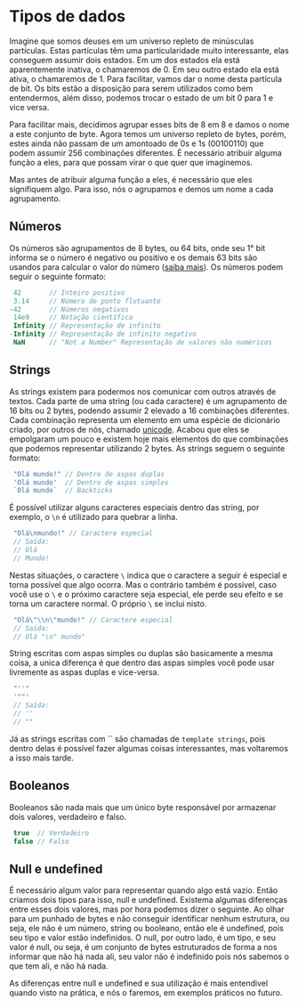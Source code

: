 # Tipos de dados
 
Imagine que somos deuses em um universo repleto de minúsculas partículas. Estas partículas têm uma particularidade muito interessante, elas conseguem assumir dois estados. Em um dos estados ela está aparentemente inativa, o chamaremos de 0. Em seu outro estado ela está ativa, o chamaremos de 1. Para facilitar, vamos dar o nome desta partícula de bit. Os bits estão a disposição para serem utilizados como bem entendermos, além disso, podemos trocar o estado de um bit 0 para 1 e vice versa. 
 
Para facilitar mais, decidimos agrupar esses bits de 8 em 8 e damos o nome a este conjunto de byte. Agora temos um universo repleto de bytes, porém, estes ainda não passam de um amontoado de 0s e 1s (00100110) que podem assumir 256 combinações diferentes. É necessário atribuir alguma função a eles, para que possam virar o que quer que imaginemos.
 
Mas antes de atribuir alguma função a eles, é necessário que eles signifiquem algo. Para isso, nós o agrupamos  e demos um nome a cada agrupamento.
 
## Números
 
Os números são agrupamentos de 8 bytes, ou 64 bits, onde seu 1° bit informa se o número é negativo ou positivo e os demais 63 bits são usandos para calcular o valor do número ([saiba mais](https://en.wikipedia.org/wiki/Double-precision_floating-point_format)). Os números podem seguir o seguinte formato:
 
``` JavaScript
 42       // Inteiro positivo
 3.14     // Número de ponto flutuante
-42       // Números negativos
 14e9     // Notação científica
 Infinity // Representação de infinito
-Infinity // Representação de infinito negativo
 NaN      // "Not a Number" Representação de valores não numéricos
```

## Strings

As strings existem para podermos nos comunicar com outros através de textos. Cada parte de uma string (ou cada caractere) é um agrupamento de 16 bits ou 2 bytes, podendo assumir 2 elevado a 16 combinações diferentes. Cada combinação representa um elemento em uma espécie de dicionário criado, por outros de nós, chamado [unicode](https://home.unicode.org/). Acabou que eles se empolgaram um pouco e existem hoje mais elementos do que combinações que podemos representar utilizando 2 bytes. As strings seguem o seguinte formato:

``` JavaScript
 "Olá mundo!" // Dentro de aspas duplas
 'Olá mundo'  // Dentro de aspas simples
 `Olá mundo`  // Backticks
```

É possível utilizar alguns caracteres especiais dentro das string, por exemplo, o `\n` é utilizado para quebrar a linha.

``` JavaScript
 "Olá\nmundo!" // Caractere especial
 // Saída: 
 // Olá
 // Mundo!
```

Nestas situações, o caractere `\` indica que o caractere a seguir é especial e torna possível que algo ocorra. Mas o contrário também é possível, caso  você use o `\` e o próximo caractere seja especial, ele perde seu efeito e se torna um caractere normal. O próprio `\` se inclui nisto.

``` JavaScript
 "Olá\"\\n\"mundo!" // Caractere especial
 // Saída: 
 // Olá "\n" mundo"
```

String escritas com aspas simples ou duplas são basicamente a mesma coisa, a unica diferença é que dentro das aspas simples você pode usar livremente as aspas duplas e vice-versa.

``` JavaScript
 "''"
 '""'
 // Saída:
 // ''
 // ""
```

Já as strings escritas com `` são chamadas de `template strings`, pois dentro delas é possível fazer algumas coisas interessantes, mas voltaremos a isso mais tarde.

## Booleanos

Booleanos são nada mais que um único byte responsável por armazenar dois valores, verdadeiro e falso.

``` JavaScript
 true  // Verdadeiro
 false // Falso
```

## Null e undefined

É necessário algum valor para representar quando algo está vazio. Então criamos dois tipos para isso, null e undefined. Existema algumas diferenças entre esses dois valores, mas por hora podemos dizer o seguinte. Ao olhar para um punhado de bytes e não conseguir identificar nenhum estrutura, ou seja, ele não é um número, string ou booleano, então ele é undefined, pois seu tipo e valor estão indefinidos. O null, por outro lado, é um tipo, e seu valor é null, ou seja, é um conjunto de bytes estruturados de forma a nos informar que não há nada ali, seu valor não é indefinido pois nós sabemos o que tem ali, e não há nada.

As diferenças entre null e undefined e sua utilização é mais entendivel quando visto na prática, e nós o faremos, em exemplos práticos no futuro.